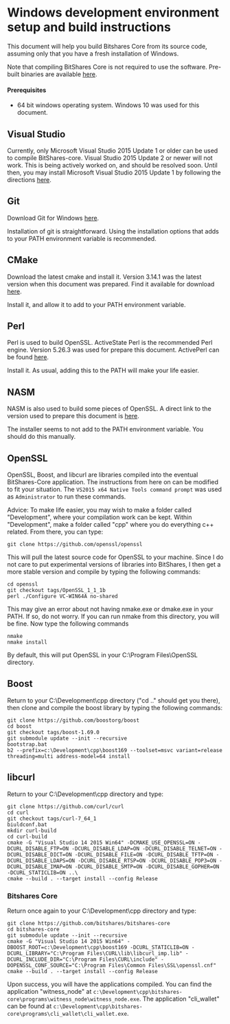 Windows development environment setup and build instructions
============================
This document will help you build Bitshares Core from its source code, assuming only that you have a fresh installation of Windows.

Note that compiling BitShares Core is not required to use the software. Pre-built binaries are available [here](https://github.com/bitshares/bitshares-core/releases).

#### Prerequisites ####
* 64 bit windows operating system. Windows 10 was used for this document.

## Visual Studio ##
Currently, only Microsoft Visual Studio 2015 Update 1 or older can be used to compile BitShares-core. Visual Studio 2015 Update 2 or newer will not work. This is being actively worked on, and should be resolved soon. Until then, you may install Microsoft Visual Studio 2015 Update 1 by following the directions [here](Visual_Studio_2015.md).

## Git ##
Download Git for Windows [here](https://git-scm.com/download/win).

Installation of git is straightforward. Using the installation options that adds to your PATH environment variable is recommended.

## CMake ##
Download the latest cmake and install it. Version 3.14.1 was the latest version when this document was prepared. Find it available for download [here](https://cmake.org/download).

Install it, and allow it to add to your PATH environment variable.

## Perl ##
Perl is used to build OpenSSL. ActiveState Perl is the recommended Perl engine. Version 5.26.3 was used for prepare this document. ActivePerl can be found [here](https://www.activestate.com/ActivePerl).

Install it. As usual, adding this to the PATH will make your life easier. 

## NASM ##
NASM is also used to build some pieces of OpenSSL. A direct link to the version used to prepare this document is [here](https://www.nasm.us/pub/nasm/releasebuilds/2.14.02/win64/nasm-2.14.02-installer-x64.exe).

The installer seems to not add to the PATH environment variable. You should do this manually.

## OpenSSL ##
OpenSSL, Boost, and libcurl are libraries compiled into the eventual BitShares-Core application. The instructions from here on can be modified to fit your situation. The `VS2015 x64 Native Tools command prompt` was used as `Administrator` to run these commands.

Advice: To make life easier, you may wish to make a folder called "Development", where your compilation work can be kept. Within "Development", make a folder called "cpp" where you do everything c++ related. From there, you can type:

``git clone https://github.com/openssl/openssl``

This will pull the latest source code for OpenSSL to your machine. Since I do not care to put experimental versions of libraries into BitShares, I then get a more stable version and compile by typing the following commands:

```
cd openssl
git checkout tags/OpenSSL_1_1_1b
perl ./Configure VC-WIN64A no-shared
```

This may give an error about not having nmake.exe or dmake.exe in your PATH. If so, do not worry. If you can run nmake from this directory, you will be fine. Now type the following commands
```
nmake
nmake install
```
By default, this will put OpenSSL in your C:\Program Files\OpenSSL directory.

## Boost ##
Return to your C:\Development\cpp directory ("cd .." should get you there), then clone and compile the boost library by typing the following commands:
```
git clone https://github.com/boostorg/boost
cd boost
git checkout tags/boost-1.69.0
git submodule update --init --recursive
bootstrap.bat
b2 --prefix=c:\Development\cpp\boost169 --toolset=msvc variant=release threading=multi address-model=64 install
```
## libcurl ###
Return to your C:\Development\cpp directory and type:
```
git clone https://github.com/curl/curl
cd curl
git checkout tags/curl-7_64_1
biuldconf.bat
mkdir curl-build
cd curl-build
cmake -G "Visual Studio 14 2015 Win64" -DCMAKE_USE_OPENSSL=ON -DCURL_DISABLE_FTP=ON -DCURL_DISABLE_LDAP=ON -DCURL_DISABLE_TELNET=ON -DCURL_DISABLE_DICT=ON -DCURL_DISABLE_FILE=ON -DCURL_DISABLE_TFTP=ON -DCURL_DISABLE_LDAPS=ON -DCURL_DISABLE_RTSP=ON -DCURL_DISABLE_POP3=ON -DCURL_DISABLE_IMAP=ON -DCURL_DISABLE_SMTP=ON -DCURL_DISABLE_GOPHER=ON -DCURL_STATICLIB=ON ..\
cmake --build . --target install --config Release
```
### Bitshares Core ###
Return once again to your C:\Development\cpp directory and type:
```
git clone https://github.com/bitshares/bitshares-core
cd bitshares-core
git submodule update --init --recursive
cmake -G "Visual Studio 14 2015 Win64" -DBOOST_ROOT=c:\Development\cpp\boost169 -DCURL_STATICLIB=ON -DCURL_LIBRARY="C:\Program Files\CURL\lib\libcurl_imp.lib" -DCURL_INCLUDE_DIR="C:\Program Files\CURL\include" -DOPENSSL_CONF_SOURCE="C:\Program Files\Common Files\SSL\openssl.cnf"
cmake --build . --target install --config Release
```
Upon success, you will have the applications compiled. You can find the application "witness_node" at `c:\Development\cpp\bitshares-core\programs\witness_node\witness_node.exe`. The application "cli_wallet" can be found at `c:\Development\cpp\bitshares-core\programs\cli_wallet\cli_wallet.exe`.